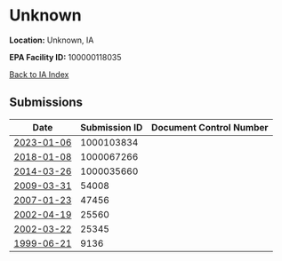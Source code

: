 # Unknown

**Location:** Unknown, IA

**EPA Facility ID:** 100000118035

[Back to IA Index](../../index.md)

## Submissions

| Date | Submission ID | Document Control Number |
|------|--------------|-------------------------|
| [2023-01-06](submissions/1000103834.md) | 1000103834 |  |
| [2018-01-08](submissions/1000067266.md) | 1000067266 |  |
| [2014-03-26](submissions/1000035660.md) | 1000035660 |  |
| [2009-03-31](submissions/54008.md) | 54008 |  |
| [2007-01-23](submissions/47456.md) | 47456 |  |
| [2002-04-19](submissions/25560.md) | 25560 |  |
| [2002-03-22](submissions/25345.md) | 25345 |  |
| [1999-06-21](submissions/9136.md) | 9136 |  |
